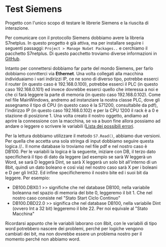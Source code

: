 ﻿# Test Siemens

Progetto con l'unico scopo di testare le librerie Siemens e la riuscita di interazione.

Per comunicare con il protocollo Siemens dobbiamo avere la libreria S7netplus. In questo progetto è già attiva, ma per installare seguire i seguenti passaggi: `Project > Manage NuGet Packages..` e cerchiamo il pacchetto S7netplus. Di questo pacchetto troviamo diverse informazioni in [GitHub](https://github.com/S7NetPlus/s7netplus/wiki).

Intanto per connettersi dobbiamo far parte del mondo Siemens, per farlo dobbiamo conntterci via **Ethernet**. Una volta collegati alla macchina individuaiamo i vari indirizzi IP, ce ne sono di diverso tipo, potrebbe esserci il router (in questo caso è 192.168.0.100), potrebbe esserci il PLC (in questo caso 192.168.0.101) ed invece dovrebbe esserci quello che interessa a noi e che ci farà leggere la parte di memoria (in questo caso 192.168.0.102).
Come nel file MainWindows, andremo ad instanziare la nostra classe PLC, dove gli assegnamo il tipo di CPU (in questo caso è la S71200, consultabile da pdf), l'indirizzo IP (in questo caso 192.168.0.102) e per la CPU 1200 il rack è a 0 e stazione di posizione 1. Una volta creato il nostro oggetto, andiamo ad aprire la connessione con la macchina, se va a buon fine allora possiamo ad andare o leggere o scrivere le variabili ([Lista dei possibili errori](https://github.com/S7NetPlus/s7netplus/wiki#error-handling).

Per la lettura dobbiamo utilizzare il metodo `S7.Read()`, abbiamo due versioni. Per quella che accetta una sola stringa di input dobbiamo seguire questa logica //<nome database>.<nome variabile>. Il nome database lo troviamo nel file pdf e nel nostro caso è DB100. Per le variabili la logica è la seguente, iniziare con DB, il terzo dato specificherà il tipo di dato da leggere (ad esempio se sarà W leggerà un Word, se sarà D leggerà Dint, se sarà X leggerà un solo bit all'interno di un 8bit, quindi un dato boleano e così via) nel nostro caso sarà X per i boleani e D per gli Int32. Ed infine specificheremo il nostro bite ed i suoi bit da leggere.
Per esempio:

* DB100.DBX0.1 >> significhe che nel database DB100, nella variabile boleanna nel spazio di memoria del bite 0, leggeremo il bit 1. Che nel nostro caso consiste nel "Stato Start Ciclo Continuo"
* DB100.DBD22.0 >> significa che nel database DB100, nella variabile Dint (ovvero Int a 32 bit) leggeremo il bite 22. Per noi equivale al "Stato Macchina"

Ricordarsi appunto che le variabili laborano con 8bit, con le variabili di tipo word potrebbero nascere dei problemi, perché per logiche vengono cambiati dei bit, ma non dovrebbe essere un problema nostro per il momento perché non abbiamo word.